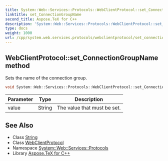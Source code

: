 ```yaml
---
title: System::Web::Services::Protocols::WebClientProtocol::set_ConnectionGroupName method
linktitle: set_ConnectionGroupName
second_title: Aspose.TeX for C++
description: 'System::Web::Services::Protocols::WebClientProtocol::set_ConnectionGroupName method. Sets the name of the connection group in C++.'
type: docs
weight: 1000
url: /cpp/system.web.services.protocols/webclientprotocol/set_connectiongroupname/
---
```

## WebClientProtocol::set_ConnectionGroupName method


Sets the name of the connection group.

```cpp
void System::Web::Services::Protocols::WebClientProtocol::set_ConnectionGroupName(String value)
```


| Parameter | Type | Description |
| --- | --- | --- |
| value | String | The value that must be set. |

## See Also

* Class [String](../../../system/string/)
* Class [WebClientProtocol](../)
* Namespace [System::Web::Services::Protocols](../../)
* Library [Aspose.TeX for C++](../../../)
